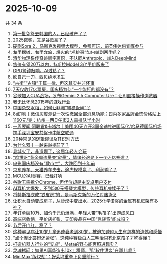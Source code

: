 # 2025-10-09

共 34 条

<!-- BEGIN 36KR -->
<!-- 最后更新时间 2025-10-09 08:42:43 +0800 -->
1. [第一批免签去韩国的人，已经破产了？](https://36kr.com/p/3499844300463241)
1. [2025诺奖，又是谷歌赢了？](https://36kr.com/p/3499178311883913)
1. [硬刚Sora 2，马斯克发视频大模型，免费可玩，前英伟达何宜晖参与](https://36kr.com/p/3500082032712581)
1. [左手摆摊，右手文旅，爆火的“鸡排哥”如何做到两手抓？](https://36kr.com/p/3499198016265091)
1. [清华物理系传奇姚顺宇离职，不认同Anthropic，加入DeepMind](https://36kr.com/p/3500031225830533)
1. [售价有望20万以内，特斯拉Model 3/Y平价版来了](https://36kr.com/p/3499867586043015)
1. [GPU警钟敲响，AI过热了？](https://36kr.com/p/3499909351775107)
1. [砍自己一刀，西贝绝地求生](https://36kr.com/p/3500085658508423)
1. [“古街”“古镇”千篇一律，但这其实并非坏事](https://36kr.com/p/3499935716138112)
1. [7天仅收17亿票房，国庆档为何“一个能打的都没有”？](https://36kr.com/p/3499231840770951)
1. [谷歌加入CUA战场，发布Gemini 2.5 Computer Use：让AI直接操作浏览器](https://36kr.com/p/3499977975339904)
1. [我无比怀念2015年的游戏行业](https://36kr.com/p/3500019354279042)
1. [中国杂交水稻，如何让非洲“端稳饭碗”？](https://36kr.com/p/3500024330230665)
1. [8点1氪丨微信灰度测试一次性撤回全部消息功能；国内多家品牌金饰价格站上1160元/克；杭州一西贝午市2人需排队半小时](https://36kr.com/p/3501193220070531)
1. [一周要闻·阿联酋&卡塔尔｜美团40天连开3国全速推进国际化/哈马德国际机场携手深圳宝安共促卡中航空联通](https://36kr.com/p/3500258601983108)
1. [20种常见的逻辑谬误及其识别方法](https://36kr.com/p/3458077919958402)
1. [为什么双十一越来越提前了？](https://36kr.com/p/3500372943952772)
1. [县城火了，非遗爆了，这届年轻人会玩](https://36kr.com/p/3500713140624519)
1. [“鸡排哥”黄金周流量变“留量”，情绪经济是下一个万亿赛道？](https://36kr.com/p/3500552830130563)
1. [电影国庆档没有“救市主”，大跌回到十年前](https://36kr.com/p/3500510960278405)
1. [京东养车、天猫养车夹击，途虎规模赢了、利润输了？](https://36kr.com/p/3500369862646658)
1. [MCU的AI竞赛，已经打响](https://36kr.com/p/3500057499540356)
1. [谷歌无需拆分Chrome，但代价却是由安卓用户支付](https://36kr.com/p/3500381347716228)
1. [AI耳机大爆发，不到500元搭载大模型，传统耳机完犊子了？](https://36kr.com/p/3500033553537411)
1. [将特斯拉砍成“铁皮房”的，是马斯克新的万亿对赌协议](https://36kr.com/p/3500097991006595)
1. [让积木自动变成房子，从沙漠中变出水，2025化学诺奖的金属有机框架有多神？](https://36kr.com/p/3500493062708353)
1. [年订单破10万、加价千元仍爆满，年轻人带“毛孩子”出游成风口](https://36kr.com/p/3500551861722244)
1. [高端店收缩，平价店扩张，无印良品在中国“急转弯”能成吗？](https://36kr.com/p/3500289005017473)
1. [节后开门红，稳了？](https://36kr.com/p/3500221319682944)
1. [这种罕见病让10岁儿童迅速衰老到80岁，被迫加速的人生有怎样的遗憾和感悟](https://36kr.com/p/3501082751376256)
1. [“点个餐比答辩还紧张”，这纯种赛级白人三明治只有北京孩子才吃得懂？](https://36kr.com/p/3500110539086984)
1. [打造机器人行业的“安卓”，Meta的野心能否照进现实？](https://36kr.com/p/3500182598884225)
1. [灵魂拷问：如果AI真能造出10x工程师，那“软件洪水”在哪儿呢？](https://36kr.com/p/3469559389181317)
1. [MiniMax“版权劫”：好莱坞重拳下负重前行？](https://36kr.com/p/3499784950602882)
<!-- END 36KR -->